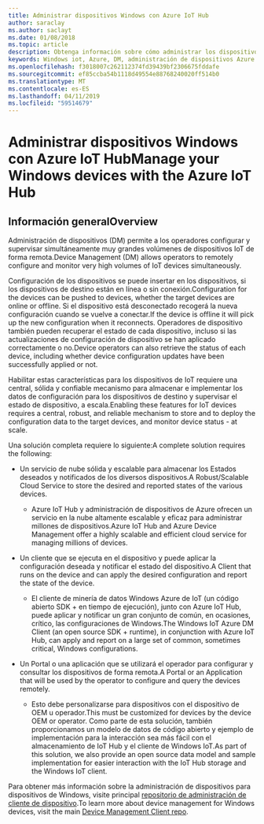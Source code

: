 ```yaml
---
title: Administrar dispositivos Windows con Azure IoT Hub
author: saraclay
ms.author: saclayt
ms.date: 01/08/2018
ms.topic: article
description: Obtenga información sobre cómo administrar los dispositivos de Windows con Azure IoT Hub.
keywords: Windows iot, Azure, DM, administración de dispositivos Azure IoT Hub, IoT Hub, el estado del dispositivo
ms.openlocfilehash: f3018007c262112374fd39439bf2306675fddafe
ms.sourcegitcommit: ef85ccba54b1118d49554e88768240020ff514b0
ms.translationtype: MT
ms.contentlocale: es-ES
ms.lasthandoff: 04/11/2019
ms.locfileid: "59514679"
---
```

# <a name="manage-your-windows-devices-with-the-azure-iot-hub"></a><span data-ttu-id="3e63b-104">Administrar dispositivos Windows con Azure IoT Hub</span><span class="sxs-lookup"><span data-stu-id="3e63b-104">Manage your Windows devices with the Azure IoT Hub</span></span>

## <a name="overview"></a><span data-ttu-id="3e63b-105">Información general</span><span class="sxs-lookup"><span data-stu-id="3e63b-105">Overview</span></span>
<span data-ttu-id="3e63b-106">Administración de dispositivos (DM) permite a los operadores configurar y supervisar simultáneamente muy grandes volúmenes de dispositivos IoT de forma remota.</span><span class="sxs-lookup"><span data-stu-id="3e63b-106">Device Management (DM) allows operators to remotely configure and monitor very high volumes of IoT devices simultaneously.</span></span>

<span data-ttu-id="3e63b-107">Configuración de los dispositivos se puede insertar en los dispositivos, si los dispositivos de destino están en línea o sin conexión.</span><span class="sxs-lookup"><span data-stu-id="3e63b-107">Configuration for the devices can be pushed to devices, whether the target devices are online or offline.</span></span> <span data-ttu-id="3e63b-108">Si el dispositivo está desconectado recogerá la nueva configuración cuando se vuelve a conectar.</span><span class="sxs-lookup"><span data-stu-id="3e63b-108">If the device is offline it will pick up the new configuration when it reconnects.</span></span> <span data-ttu-id="3e63b-109">Operadores de dispositivo también pueden recuperar el estado de cada dispositivo, incluso si las actualizaciones de configuración de dispositivo se han aplicado correctamente o no.</span><span class="sxs-lookup"><span data-stu-id="3e63b-109">Device operators can also retrieve the status of each device, including whether device configuration updates have been successfully applied or not.</span></span>

<span data-ttu-id="3e63b-110">Habilitar estas características para los dispositivos de IoT requiere una central, sólida y confiable mecanismo para almacenar e implementar los datos de configuración para los dispositivos de destino y supervisar el estado de dispositivo, a escala.</span><span class="sxs-lookup"><span data-stu-id="3e63b-110">Enabling these features for IoT devices requires a central, robust, and reliable mechanism to store and to deploy the configuration data to the target devices, and monitor device status - at scale.</span></span>

<span data-ttu-id="3e63b-111">Una solución completa requiere lo siguiente:</span><span class="sxs-lookup"><span data-stu-id="3e63b-111">A complete solution requires the following:</span></span>

* <span data-ttu-id="3e63b-112">Un servicio de nube sólida y escalable para almacenar los Estados deseados y notificados de los diversos dispositivos.</span><span class="sxs-lookup"><span data-stu-id="3e63b-112">A Robust/Scalable Cloud Service to store the desired and reported states of the various devices.</span></span>
  * <span data-ttu-id="3e63b-113">Azure IoT Hub y administración de dispositivos de Azure ofrecen un servicio en la nube altamente escalable y eficaz para administrar millones de dispositivos.</span><span class="sxs-lookup"><span data-stu-id="3e63b-113">Azure IoT Hub and Azure Device Management offer a highly scalable and efficient cloud service for managing millions of devices.</span></span>

* <span data-ttu-id="3e63b-114">Un cliente que se ejecuta en el dispositivo y puede aplicar la configuración deseada y notificar el estado del dispositivo.</span><span class="sxs-lookup"><span data-stu-id="3e63b-114">A Client that runs on the device and can apply the desired configuration and report the state of the device.</span></span>
  * <span data-ttu-id="3e63b-115">El cliente de minería de datos Windows Azure de IoT (un código abierto SDK + en tiempo de ejecución), junto con Azure IoT Hub, puede aplicar y notificar un gran conjunto de común, en ocasiones, crítico, las configuraciones de Windows.</span><span class="sxs-lookup"><span data-stu-id="3e63b-115">The Windows IoT Azure DM Client (an open source SDK + runtime), in conjunction with Azure IoT Hub, can apply and report on a large set of common, sometimes critical, Windows configurations.</span></span>

* <span data-ttu-id="3e63b-116">Un Portal o una aplicación que se utilizará el operador para configurar y consultar los dispositivos de forma remota.</span><span class="sxs-lookup"><span data-stu-id="3e63b-116">A Portal or an Application that will be used by the operator to configure and query the devices remotely.</span></span>
  * <span data-ttu-id="3e63b-117">Esto debe personalizarse para dispositivos con el dispositivo de OEM u operador.</span><span class="sxs-lookup"><span data-stu-id="3e63b-117">This must be customized for devices by the device OEM or operator.</span></span> <span data-ttu-id="3e63b-118">Como parte de esta solución, también proporcionamos un modelo de datos de código abierto y ejemplo de implementación para la interacción sea más fácil con el almacenamiento de IoT Hub y el cliente de Windows IoT.</span><span class="sxs-lookup"><span data-stu-id="3e63b-118">As part of this solution, we also provide an open source data model and sample implementation for easier interaction with the IoT Hub storage and the Windows IoT client.</span></span>

<span data-ttu-id="3e63b-119">Para obtener más información sobre la administración de dispositivos para dispositivos de Windows, visite principal [repositorio de administración de cliente de dispositivo](https://github.com/ms-iot/iot-core-azure-dm-client/tree/master).</span><span class="sxs-lookup"><span data-stu-id="3e63b-119">To learn more about device management for Windows devices, visit the main [Device Management Client repo](https://github.com/ms-iot/iot-core-azure-dm-client/tree/master).</span></span>
